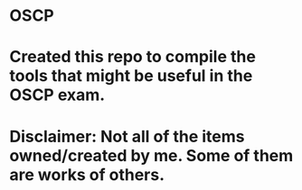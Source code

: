 # OSCP
#
# Created this repo to compile the tools that might be useful in the OSCP exam.
# Disclaimer: Not all of the items owned/created by me. Some of them are works of others.
